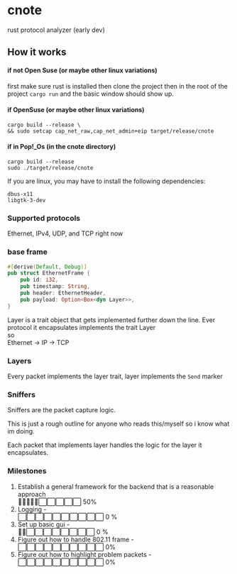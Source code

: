 # cnote
rust protocol analyzer (early dev)

## How it works

#### if not Open Suse (or maybe other linux variations)
first make sure rust is installed then clone the project then in the root of the 
project
```cargo run```
and the basic window should show up.

#### if OpenSuse (or maybe other linux variations)
```
cargo build --release \
&& sudo setcap cap_net_raw,cap_net_admin+eip target/release/cnote
```
#### if in Pop!_Os (in the cnote directory)
```
cargo build --release
sudo ./target/release/cnote
```

If you are linux, you may have to install the following dependencies:
```
dbus-x11
libgtk-3-dev
```

### Supported protocols
Ethernet, IPv4, UDP, and TCP right now

### base frame
```rust
#[derive(Default, Debug)]
pub struct EthernetFrame {
    pub id: i32,
    pub timestamp: String,
    pub header: EthernetHeader,
    pub payload: Option<Box<dyn Layer>>,
}
```
Layer is a trait object that gets implemented further down the line. Ever protocol it encapsulates
implements the trait Layer <br />
so <br />
Ethernet -> IP -> TCP 

### Layers
Every packet implements the layer trait, layer implements the ```Send``` marker

### Sniffers
Sniffers are the packet capture logic. 

This is just a rough outline for anyone who reads this/myself so i know what im doing.


Each packet that implements layer handles the logic for the layer it encapsulates.

### Milestones
1. Establish a general framework for the backend that is a reasonable approach <br />
🔵🔵🔵🔵🔵⬜⬜⬜⬜⬜ 50%
2. Logging - <br />
⬜⬜⬜⬜⬜⬜⬜⬜⬜⬜ 0 %
3. Set up basic gui - <br />
🔵🔵⬜⬜⬜⬜⬜⬜⬜⬜ 0 %
4. Figure out how to handle 802.11 frame - <br />
⬜⬜⬜⬜⬜⬜⬜⬜⬜⬜ 0%
4. Figure out how to highlight problem packets - <br />
⬜⬜⬜⬜⬜⬜⬜⬜⬜⬜ 0%
